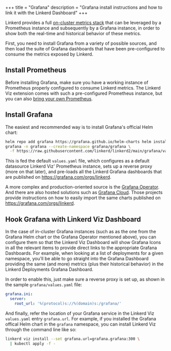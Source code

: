 +++
title = "Grafana"
description = "Grafana install instructions and how to link it with the Linkerd Dashboard"
+++

Linkerd provides a full [on-cluster metrics stack](../../features/dashboard/)
that can be leveraged by a Prometheus instance and subsequently by a Grafana
instance, in order to show both the real-time and historical behavior of these
metrics.

First, you need to install Grafana from a variety of possible sources, and then
load the suite of Grafana dashboards that have been pre-configured to consume
the metrics exposed by Linkerd.

## Install Prometheus

Before installing Grafana, make sure you have a working instance of Prometheus
properly configured to consume Linkerd metrics. The Linkerd Viz extension comes
with such a pre-configured Prometheus instance, but you can also [bring your own
Prometheus](../external-prometheus/).

## Install Grafana

The easiest and recommended way is to install Grafana's official Helm chart:

```bash
helm repo add grafana https://grafana.github.io/helm-charts helm install
grafana -n grafana --create-namespace grafana/grafana \
  -f https://raw.githubusercontent.com/linkerd/linkerd2/main/grafana/values.yaml
```

This is fed the default `values.yaml` file, which configures as a default
datasource Linkerd Viz' Prometheus instance, sets up a reverse proxy (more on
that later), and pre-loads all the Linkerd Grafana dashboards that are published
on <https://grafana.com/orgs/linkerd>.

A more complex and production-oriented source is the [Grafana
Operator](https://github.com/grafana-operator/grafana-operator). And there are
also hosted solutions such as [Grafana
Cloud](https://grafana.com/products/cloud/). Those projects provide instructions
on how to easily import the same charts published on
<https://grafana.com/orgs/linkerd>.

## Hook Grafana with Linkerd Viz Dashboard

In the case of in-cluster Grafana instances (such as as the one from the Grafana
Helm chart or the Grafana Operator mentioned above), you can configure them so
that the Linkerd Viz Dashboard will show Grafana Icons in all the relevant items
to provide direct links to the appropriate Grafana Dashboards. For example, when
looking at a list of deployments for a given namespace, you'll be able to go
straight into the Grafana Dashboard providing the same (and more) metrics (plus
their historical behavior) in the Linkerd Deployments Grafana Dashboard.

In order to enable this, just make sure a reverse proxy is set up, as shown in
the sample `grafana/values.yaml` file:

```yaml
grafana.ini:
  server:
    root_url: '%(protocol)s://%(domain)s:/grafana/'
```

And finally, refer the location of your Grafana service in the Linkerd Viz
`values.yaml` entry `grafana.url`. For example, if you installed the Grafana
offical Helm chart in the `grafana` namespace, you can install Linkerd Viz
through the command line like so:

```bash
linkerd viz install --set grafana.url=grafana.grafana:300 \
  | kubectl apply -f -
```
